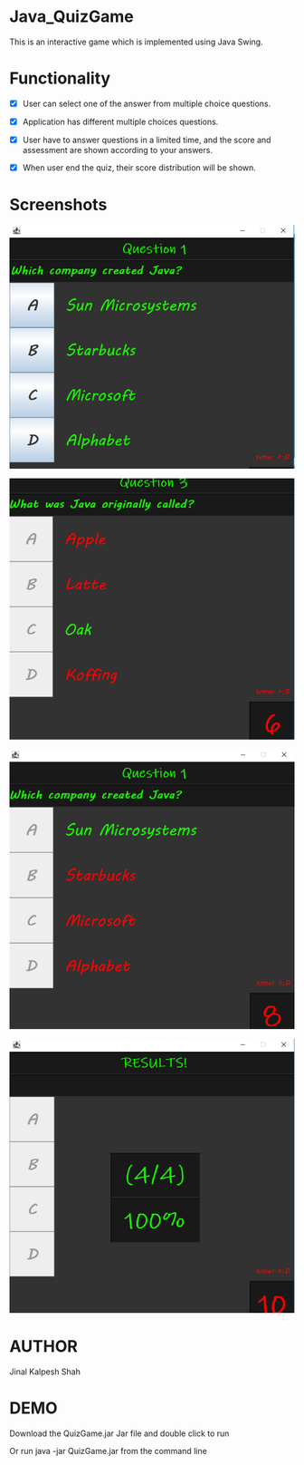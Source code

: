 # Java_QuizGame

This is an interactive game which is implemented using Java Swing.

# Functionality

- [x] User can select one of the answer from multiple choice questions.
 
- [x] Application has different multiple choices questions.

- [x] User have to answer questions in a limited time, and the score and assessment are shown according to your answers.

- [x] When user end the quiz, their score distribution will be shown.

# Screenshots

![](Screenshots/SS1.png)

![](Screenshots/SS2.png)

![](Screenshots/SS3.png)

![](Screenshots/SS4.png)

# AUTHOR
Jinal Kalpesh Shah


# DEMO
Download the QuizGame.jar Jar file and double click to run

Or run java -jar QuizGame.jar from the command line



